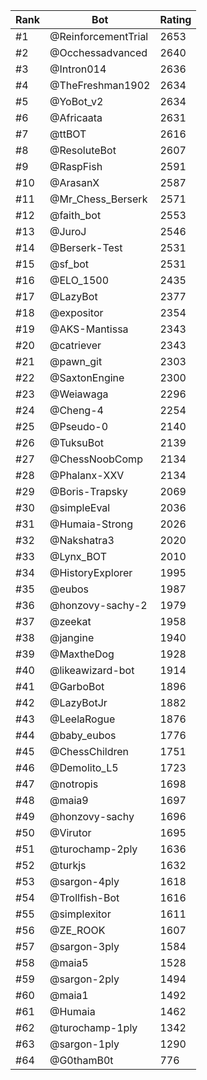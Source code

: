 Rank|Bot|Rating
---|---|---
#1|@ReinforcementTrial|2653
#2|@Occhessadvanced|2640
#3|@Intron014|2636
#4|@TheFreshman1902|2634
#5|@YoBot_v2|2634
#6|@Africaata|2631
#7|@ttBOT|2616
#8|@ResoluteBot|2607
#9|@RaspFish|2591
#10|@ArasanX|2587
#11|@Mr_Chess_Berserk|2571
#12|@faith_bot|2553
#13|@JuroJ|2546
#14|@Berserk-Test|2531
#15|@sf_bot|2531
#16|@ELO_1500|2435
#17|@LazyBot|2377
#18|@expositor|2354
#19|@AKS-Mantissa|2343
#20|@catriever|2343
#21|@pawn_git|2303
#22|@SaxtonEngine|2300
#23|@Weiawaga|2296
#24|@Cheng-4|2254
#25|@Pseudo-0|2140
#26|@TuksuBot|2139
#27|@ChessNoobComp|2134
#28|@Phalanx-XXV|2134
#29|@Boris-Trapsky|2069
#30|@simpleEval|2036
#31|@Humaia-Strong|2026
#32|@Nakshatra3|2020
#33|@Lynx_BOT|2010
#34|@HistoryExplorer|1995
#35|@eubos|1987
#36|@honzovy-sachy-2|1979
#37|@zeekat|1958
#38|@jangine|1940
#39|@MaxtheDog|1928
#40|@likeawizard-bot|1914
#41|@GarboBot|1896
#42|@LazyBotJr|1882
#43|@LeelaRogue|1876
#44|@baby_eubos|1776
#45|@ChessChildren|1751
#46|@Demolito_L5|1723
#47|@notropis|1698
#48|@maia9|1697
#49|@honzovy-sachy|1696
#50|@Virutor|1695
#51|@turochamp-2ply|1636
#52|@turkjs|1632
#53|@sargon-4ply|1618
#54|@Trollfish-Bot|1616
#55|@simplexitor|1611
#56|@ZE_ROOK|1607
#57|@sargon-3ply|1584
#58|@maia5|1528
#59|@sargon-2ply|1494
#60|@maia1|1492
#61|@Humaia|1462
#62|@turochamp-1ply|1342
#63|@sargon-1ply|1290
#64|@G0thamB0t|776
